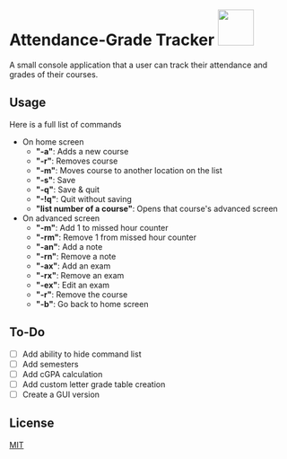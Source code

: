 # Attendance-Grade Tracker <img src="https://github.com/Crbakc/Attendance-Grade-Tracker/blob/master/Resource/attendance-grade%20tracker.ico" width="64">
A small console application that a user can track their attendance and grades of their courses.

## Usage
Here is a full list of commands
- On home screen
  - **"-a"**: Adds a new course
  - **"-r"**: Removes course
  - **"-m"**: Moves course to another location on the list
  - **"-s"**: Save
  - **"-q"**: Save & quit
  - **"-!q"**: Quit without saving
  - **"list number of a course"**: Opens that course's advanced screen
- On advanced screen
  - **"-m"**: Add 1 to missed hour counter
  - **"-rm"**: Remove 1 from missed hour counter
  - **"-an"**: Add a note
  - **"-rn"**: Remove a note
  - **"-ax"**: Add an exam
  - **"-rx"**: Remove an exam
  - **"-ex"**: Edit an exam
  - **"-r"**: Remove the course
  - **"-b"**: Go back to home screen
  


## To-Do
- [ ] Add ability to hide command list
- [ ] Add semesters
- [ ] Add cGPA calculation
- [ ] Add custom letter grade table creation
- [ ] Create a GUI version

## License
[MIT](https://choosealicense.com/licenses/mit/)
